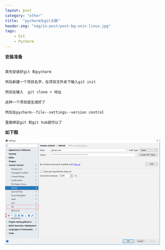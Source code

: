 ```yaml
---
layout: post
category: "other"
title:  "pycharm与git关联"
header-img: "img/in-post/post-bg-unix-linux.jpg"
tags:
    - Git
    - Pycharm
---
```



**安装准备**
<pre><code>
首先安装好git 和pycharm

然后新建一个项目名字，在项目文件夹下输入git init

然后在输入  git clone + 地址

这样一个项目就生成好了

然后在pycharm--file--settings--version control

里面绑定git 和git hub就可以了
</code></pre>

**如下图**

![img](/img/in-post/other/git.png)






